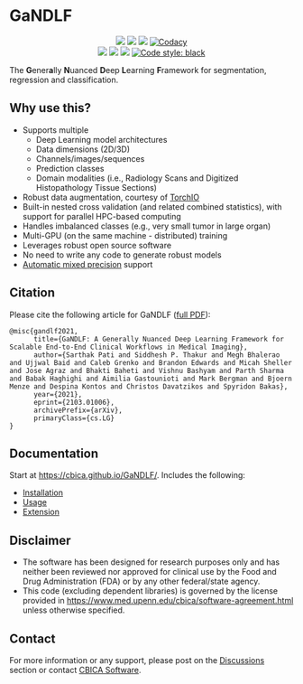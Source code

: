 # GaNDLF

<p align="center">
  <a href="https://github.com/CBICA/GaNDLF/actions/workflows/python-test.yml" alt="Build Status"><img src="https://github.com/CBICA/GaNDLF/actions/workflows/python-test.yml/badge.svg" /></a>
  <a href="https://github.com/CBICA/GaNDLF/actions/workflows/codeql-analysis.yml" alt="Code Analysis"><img src="https://github.com/CBICA/GaNDLF/workflows/CodeQL/badge.svg" /></a>
  <a href="https://codecov.io/gh/CBICA/GaNDLF" alt="Code Coverage"><img src="https://codecov.io/gh/CBICA/GaNDLF/branch/master/graph/badge.svg?token=4I54XEI3WE" /></a>    
  <a href="https://www.codacy.com/gh/CBICA/GaNDLF/dashboard?utm_source=github.com&amp;utm_medium=referral&amp;utm_content=CBICA/GaNDLF&amp;utm_campaign=Badge_Grade"><img alt="Codacy" src="https://app.codacy.com/project/badge/Grade/8f8b77f62ad843709534e4ed66ad0b5a"></a><br>
  <a href="https://anaconda.org/conda-forge/gandlf" alt="Install"><img src="https://anaconda.org/conda-forge/gandlf/badges/installer/conda.svg" /></a>
  <a href="https://github.com/CBICA/GaNDLF/discussions" alt="Issues"><img src="https://img.shields.io/badge/Support-Discussion-blue" /></a>
  <a href="https://arxiv.org/abs/2103.01006" alt="Citation"><img src="https://img.shields.io/badge/Cite-citation-lightblue" /></a>
  <a href="https://github.com/psf/black"><img alt="Code style: black" src="https://img.shields.io/badge/Code%20Style-black-000000.svg"></a>
</p>

The **G**ener**a**lly **N**uanced **D**eep **L**earning **F**ramework for segmentation, regression and classification.

## Why use this?

- Supports multiple
  - Deep Learning model architectures
  - Data dimensions (2D/3D)
  - Channels/images/sequences 
  - Prediction classes
  - Domain modalities (i.e., Radiology Scans and Digitized Histopathology Tissue Sections)
- Robust data augmentation, courtesy of [TorchIO](https://github.com/fepegar/torchio/)  
- Built-in nested cross validation (and related combined statistics), with support for parallel HPC-based computing
- Handles imbalanced classes (e.g., very small tumor in large organ)
- Multi-GPU (on the same machine - distributed) training
- Leverages robust open source software
- No need to write any code to generate robust models
- [Automatic mixed precision](https://pytorch.org/blog/accelerating-training-on-nvidia-gpus-with-pytorch-automatic-mixed-precision/) support

## Citation

Please cite the following article for GaNDLF ([full PDF](https://arxiv.org/abs/2103.01006)):

```
@misc{gandlf2021,
      title={GaNDLF: A Generally Nuanced Deep Learning Framework for Scalable End-to-End Clinical Workflows in Medical Imaging}, 
      author={Sarthak Pati and Siddhesh P. Thakur and Megh Bhalerao and Ujjwal Baid and Caleb Grenko and Brandon Edwards and Micah Sheller and Jose Agraz and Bhakti Baheti and Vishnu Bashyam and Parth Sharma and Babak Haghighi and Aimilia Gastounioti and Mark Bergman and Bjoern Menze and Despina Kontos and Christos Davatzikos and Spyridon Bakas},
      year={2021},
      eprint={2103.01006},
      archivePrefix={arXiv},
      primaryClass={cs.LG}
}
```

## Documentation

Start at https://cbica.github.io/GaNDLF/. Includes the following:
- [Installation](https://cbica.github.io/GaNDLF/setup)
- [Usage](https://cbica.github.io/GaNDLF/usage)
- [Extension](https://cbica.github.io/GaNDLF/extending)

## Disclaimer
- The software has been designed for research purposes only and has neither been reviewed nor approved for clinical use by the Food and Drug Administration (FDA) or by any other federal/state agency.
- This code (excluding dependent libraries) is governed by the license provided in https://www.med.upenn.edu/cbica/software-agreement.html unless otherwise specified.

## Contact
For more information or any support, please post on the [Discussions](https://github.com/CBICA/GaNDLF/discussions) section or contact <a href="mailto:gandlf@cbica.upenn.edu">CBICA Software</a>.
